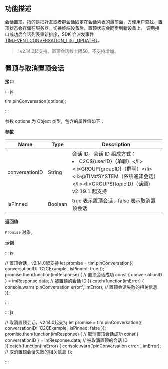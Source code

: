 ## 功能描述

会话置顶，指的是把好友或者群会话固定在会话列表的最前面，方便用户查找。置顶状态会存储在服务器，切换终端设备后，置顶状态会同步到新设备上。
调用接口成功后会话列表重新排序，SDK 会派发事件 [TIM.EVENT.CONVERSATION_LIST_UPDATED](https://web.sdk.qcloud.com/im/doc/en/module-EVENT.html#.CONVERSATION_LIST_UPDATED)。

>! v2.14.0起支持。置顶会话数上限50，不支持增加。

## 置顶与取消置顶会话

**接口**

<dx-codeblock>
:::  js

tim.pinConversation(options);

:::
</dx-codeblock>

参数 options 为 Object 类型，包含的属性值如下：

**参数**

| Name               | Type     | Description                                                  |
| ------------------ | -------- | ------------------------------------------------------------ |
| conversationID     | String | 会话 ID。会话 ID 组成方式：<br/><li>C2C${userID}（单聊）</li><li>GROUP{groupID}（群聊）</li><li>@TIM#SYSTEM（系统通知会话）</li><li>GROUP${topicID}（话题) v2.19.1 起支持</li> |
| isPinned           | Boolean | true 表示置顶会话，false 表示取消置顶会话 |

**返回值**

`Promise` 对象。

**示例**

<dx-codeblock>
:::  js

// 置顶会话，v2.14.0起支持
let promise = tim.pinConversation({ conversationID: 'C2CExample', isPinned: true });
promise.then(function(imResponse) {
  // 置顶会话成功
  const { conversationID } = imResponse.data; // 被置顶的会话 ID
}).catch(function(imError) {
  console.warn('pinConversation error:', imError); // 置顶会话失败的相关信息
});

:::
</dx-codeblock>

<dx-codeblock>
:::  js

// 取消置顶会话，v2.14.0起支持
let promise = tim.pinConversation({ conversationID: 'C2CExample', isPinned: false });
promise.then(function(imResponse) {
  // 取消置顶会话成功
  const { conversationID } = imResponse.data; // 被取消置顶的会话 ID
}).catch(function(imError) {
  console.warn('pinConversation error:', imError); // 取消置顶会话失败的相关信息
});

:::
</dx-codeblock>
